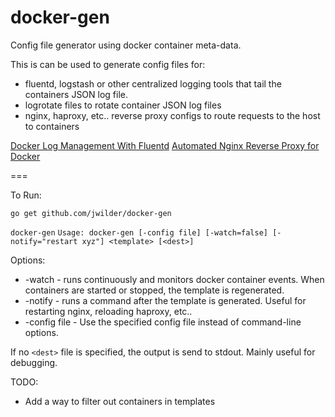 docker-gen
=====

Config file generator using docker container meta-data.

This is can be used to generate config files for:

 * fluentd, logstash or other centralized logging tools that tail the containers JSON log file.
 * logrotate files to rotate container JSON log files
 * nginx, haproxy, etc.. reverse proxy configs to route requests to the host to containers


[Docker Log Management With Fluentd](http://jasonwilder.com/blog/2014/03/17/docker-log-management-using-fluentd/)
[Automated Nginx Reverse Proxy for Docker](http://jasonwilder.com/blog/2014/03/25/automated-nginx-reverse-proxy-for-docker/)

===

To Run:

 `go get github.com/jwilder/docker-gen`

 `docker-gen`
 `Usage: docker-gen [-config file] [-watch=false] [-notify="restart xyz"] <template> [<dest>]`

Options:
* -watch - runs continuously and monitors docker container events.  When containers are started
or stopped, the template is regenerated.
* -notify - runs a command after the template is generated.  Useful for restarting nginx, reloading
haproxy, etc..
* -config file - Use the specified config file instead of command-line options.

If no `<dest>` file is specified, the output is send to stdout.  Mainly useful for debugging.

TODO:

 * Add a way to filter out containers in templates

